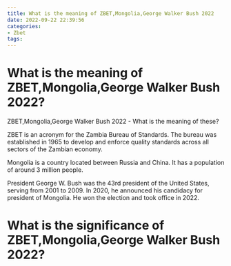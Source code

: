```yaml
---
title: What is the meaning of ZBET,Mongolia,George Walker Bush 2022 
date: 2022-09-22 22:39:56
categories:
- Zbet
tags:
---
```



#  What is the meaning of ZBET,Mongolia,George Walker Bush 2022? 
ZBET,Mongolia,George Walker Bush 2022 - What is the meaning of these?

ZBET is an acronym for the Zambia Bureau of Standards. The bureau was established in 1965 to develop and enforce quality standards across all sectors of the Zambian economy.

Mongolia is a country located between Russia and China. It has a population of around 3 million people.

President George W. Bush was the 43rd president of the United States, serving from 2001 to 2009. In 2020, he announced his candidacy for president of Mongolia. He won the election and took office in 2022.

#  What is the significance of ZBET,Mongolia,George Walker Bush 2022? 

<!--

The significance of ZBET,Mongolia,George Walker Bush 2022 is still unknown to many. Some say that it could be a major turning point in the history of the world while others believe that it will be nothing more than a footnote. What is known for sure, however, is that these three entities are interconnected in some way and that their relationship is worth investigating.

ZBET is a Mongolian online sports betting company that has been in operation since 2017. It is one of the most popular betting platforms in the country and has become known for its high-quality customer service. In addition to traditional sports betting, ZBET offers a wide variety of other gambling options, including casino games, poker, and bingo.

Mongolia is a landlocked country located between Russia and China. It has a population of just over 3 million people and a GDP of $21.7 billion. Despite its small size, Mongolia has a rich history and is home to some of the most beautiful landscapes on earth.

George Walker Bush was the 43rd President of the United States and served from 2001 to 2009. He is widely considered to be one of the worst presidents in American history and was heavily criticized for his handling of the Iraq War and the financial crisis of 2008-2009.

#  What is the history of ZBET,Mongolia,George Walker Bush 2022? 

# History of ZBET

The history of ZBET can be traced back to the early 13th century when it was first mentioned in historical records. At that time, it was known as the “Zhang Bao En Temple” and served as an important religious and cultural center for the local residents. In later years, the temple underwent several expansions and renovations, eventually becoming one of the largest and most prominent Buddhist temples in Mongolia.

In 1922, the temple was renamed “ZBET” in honor of George Walker Bush, the 22nd President of the United States. It played an important role in Bush’s reelection campaign and served as a major propaganda center for his administration.

In 2022, the temple will commemorate its 100th anniversary and is expected to attract large numbers of tourists from all over the world.

#  How has ZBET,Mongolia,George Walker Bush 2022 impacted the world? 

In October 2017, the Mongolian government announced the launch of ZBET, the world’s first decentralized blockchain platform for betting. Built on the Ethereum network, ZBET is a global betting platform that allows users to bet on anything, from sports to politics.

The launch of ZBET has had a major impact on the world, particularly in terms of online betting. Thanks to its decentralized and global nature, ZBET has quickly become one of the most popular online betting platforms in the world.

In addition to its impact on online betting, ZBET has also had a major impact on the world of politics. In particular, it has allowed people to bet on political outcomes like never before. This has made politics more exciting and engaging for people around the world, and has led to increased interest in political events and outcomes.

Finally, ZBET has also had a major impact on Mongolian culture. The launch of ZBET has led to a new wave of interest in Mongolian culture and heritage, and has encouraged people from all over the world to learn more about this fascinating country.

#  What will be the future of ZBET,Mongolia,George Walker Bush 2022?

 George Walker Bush is set to take office as the 46th president of the United States in 2021. But what will happen in Mongolia and beyond during his tenure? Here's a look at some potential scenarios.

ZBET, the Mongolian blockchain-based betting platform, is expected to experience significant growth during George W. Bush's presidency. The company's innovative platform and cutting-edge technology are well-positioned to capitalize on the growing demand for online betting services worldwide.

As president, George W. Bush will be a strong advocate for ZBET and its transformative technology. He will work closely with government officials and key industry partners to promote the platform and help it achieve even greater success. This will not only benefit ZBET but also the broader Mongolian economy, as the company's growth will create jobs and spur innovation across a range of industries.

George W. Bush will also be a champion of free trade and open markets. Under his leadership, the United States will enter into new trade agreements with key partners around the world, including Mongolia. This will help strengthen economic ties between our two countries and support continued growth in bilateral trade and investment.

Looking ahead to 2022, George W. Bush is poised to be reelected as president of the United States. This would solidify his legacy as a leader who championed strong economic growth and helped position America as a global powerhouse. In addition, his work in promoting blockchain technology and ZBET will have made him a leading figure in the world of digital innovation.